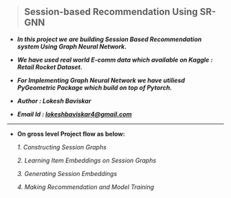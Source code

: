 > ## **Session-based Recommendation Using SR-GNN**
- ***In this project we are building Session Based Recommendation system Using Graph Neural Network.***
- ***We have used real world E-comm data which available on Kaggle : Retail Rocket Dataset.***
- ***For Implementing Graph Neural Network we have utiliesd PyGeometric Package which build on top of Pytorch.***

- ***Author : Lokesh Baviskar***
- ***Email Id : lokeshbaviskar4@gmail.com***

---

- **On gross level Project flow as below:**

    *1. Constructing Session Graphs*

    *2. Learning Item Embeddings on Session Graphs*

    *3. Generating Session Embeddings*
    
    *4. Making Recommendation and Model Training*

